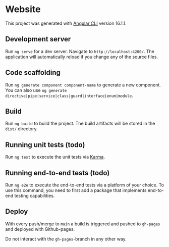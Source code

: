 # Website

This project was generated with [Angular CLI](https://github.com/angular/angular-cli) version 16.1.1.

## Development server

Run `ng serve` for a dev server. Navigate to `http://localhost:4200/`. The application will automatically reload if you change any of the source files.

## Code scaffolding

Run `ng generate component component-name` to generate a new component. You can also use `ng generate directive|pipe|service|class|guard|interface|enum|module`.

## Build

Run `ng build` to build the project. The build artifacts will be stored in the `dist/` directory.

## Running unit tests (todo)

Run `ng test` to execute the unit tests via [Karma](https://karma-runner.github.io).

## Running end-to-end tests (todo)

Run `ng e2e` to execute the end-to-end tests via a platform of your choice. To use this command, you need to first add a package that implements end-to-end testing capabilities.

## Deploy

With every push/merge to `main` a build is triggered and pushed to `gh-pages` and deployed with Github-pages.

Do not interact with the `gh-pages`-branch in any other way.
